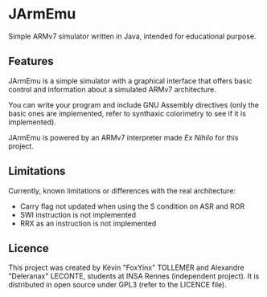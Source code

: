# JArmEmu
Simple ARMv7 simulator written in Java, intended for educational purpose.

## Features
JArmEmu is a simple simulator with a graphical interface that offers basic control and information about a simulated
ARMv7 architecture.

You can write your program and include GNU Assembly directives (only the basic ones are implemented, refer to synthaxic
colorimetry to see if it is implemented).

JArmEmu is powered by an ARMv7 interpreter made *Ex Nihilo* for this project.

## Limitations
Currently, known limitations or differences with the real architecture:
- Carry flag not updated when using the S condition on ASR and ROR
- SWI instruction is not implemented
- RRX as an instruction is not implemented

## Licence
This project was created by Kévin "FoxYinx" TOLLEMER and Alexandre "Deleranax" LECONTE, students at INSA Rennes (independent
project). It is distributed in open source under GPL3 (refer to the LICENCE file).